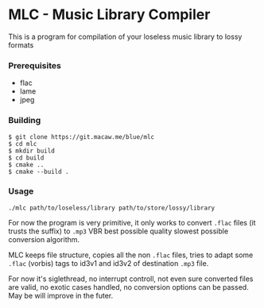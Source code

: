 # MLC - Music Library Compiler

This is a program for compilation of your loseless music library to lossy formats

### Prerequisites

- flac
- lame
- jpeg

### Building

```
$ git clone https://git.macaw.me/blue/mlc
$ cd mlc
$ mkdir build
$ cd build
$ cmake ..
$ cmake --build .
```

### Usage

```
./mlc path/to/loseless/library path/to/store/lossy/library
```

For now the program is very primitive, it only works to convert `.flac` files (it trusts the suffix) to `.mp3` VBR best possible quality slowest possible conversion algorithm.

MLC keeps file structure, copies all the non `.flac` files, tries to adapt some `.flac` (vorbis) tags to id3v1 and id3v2 of destination `.mp3` file.

For now it's siglethread, no interrupt controll, not even sure converted files are valid, no exotic cases handled, no conversion options can be passed. May be will improve in the futer.
